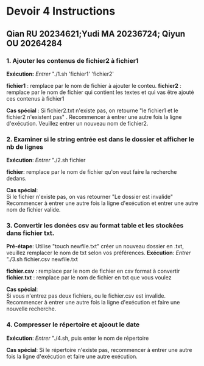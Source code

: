 # Devoir 4  Instructions 
## Qian RU 20234621;Yudi MA 20236724; Qiyun OU 20264284

### 1. Ajouter les contenus de fichier2 à fichier1 
   **Exécution:**
    _Entrer_ "./1.sh 'fichier1' 'fichier2' 

   **fichier1** : remplace par le nom de fichier à ajouter le conteu. 
   **fichier2** : remplace par le nom de fichier qui contient les textes et qui vas être ajouté ces contenus à fichier1 

   **Cas spécial** : 
    Si fichier2.txt n'existe pas, on retourne "le fichier1 et le fichier2 n'existent pas" . 
    Recommencer à entrer une autre fois la ligne d'exécution. Veuillez entrer un nouveau nom de fichier2. 

### 2. Examiner si le string entrée est dans le dossier et afficher le nb de lignes 

  **Exécution**: 
   _Entrer_ "./2.sh fichier 

  **fichier**: remplace par le nom de fichier qu'on veut faire la recherche dedans. 

  **Cas spécial**:  
    Si le fichier n'existe pas, on vas retourner "Le dossier est invalide"
    Recommencer à entrer une autre fois la ligne d'exécution et entrer une autre nom de fichier valide. 

### 3. Convertir les donées csv au format table et les stockées dans fichier txt. 
     
  **Pré-étape**: 
    Utilise "touch newfile.txt"  créer un nouveau dossier en .txt, veuillez remplacer le nom de txt selon vos préférences. 
  **Exécution**: 
    _Entrer_ "./3.sh fichier.csv newfile.txt 

  **fichier.csv** : remplace par le nom de fichier en csv format à convertir  
  **fichier.txt** : remplace par le nom de fichier en txt que vous voulez 

  **Cas spécial**:  
    Si vous n'entrez pas deux fichiers, ou le fichier.csv est invalide. 
    Recommencer à entrer une autre fois la ligne d'exécution et faire une nouvelle recherche. 

### 4. Compresser le répertoire et ajoout le date 

  **Exécution**: 
  _Entrer_ "./4.sh, puis enter le nom de répertoire 

  **Cas spécial**: 
    Si le répertoire n'existe pas, recommencer à entrer une autre fois la ligne d'exécution et faire une autre exécution. 
